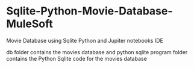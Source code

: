 # Sqlite-Python-Movie-Database-MuleSoft
Movie Database using Sqlite Python and Jupiter notebooks IDE

db folder contains the movies database and
python sqlite program folder contains the Python Sqlite code for the movies database
